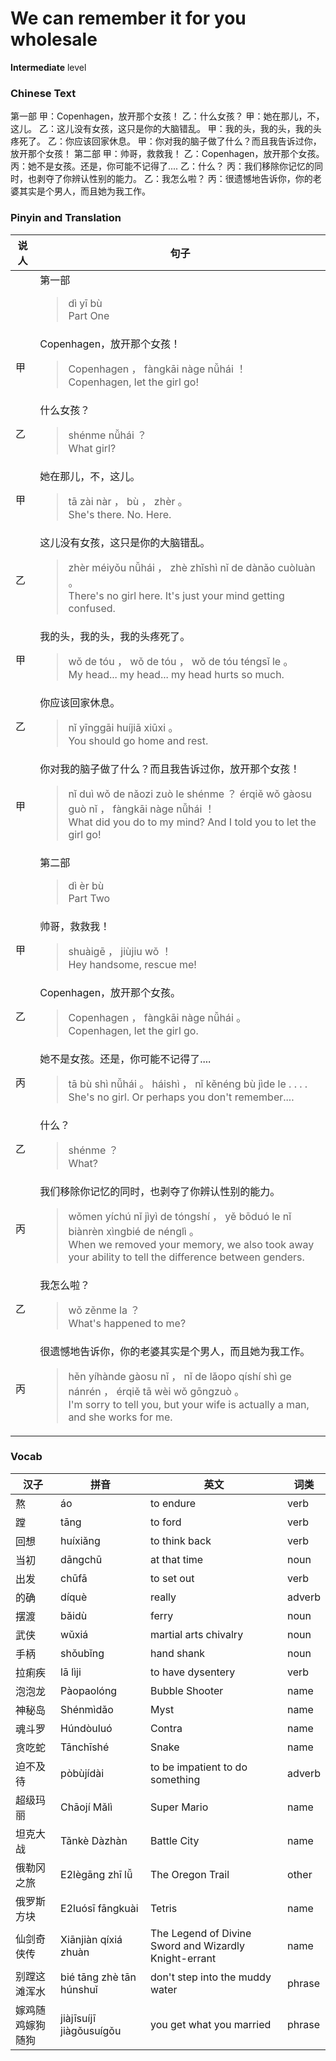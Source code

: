 # We can remember it for you wholesale
**Intermediate** level
### Chinese Text
第一部
甲：Copenhagen，放开那个女孩！
乙：什么女孩？
甲：她在那儿，不，这儿。
乙：这儿没有女孩，这只是你的大脑错乱。
甲：我的头，我的头，我的头疼死了。
乙：你应该回家休息。
甲：你对我的脑子做了什么？而且我告诉过你，放开那个女孩！
第二部
甲：帅哥，救救我！
乙：Copenhagen，放开那个女孩。
丙：她不是女孩。还是，你可能不记得了....
乙：什么？
丙：我们移除你记忆的同时，也剥夺了你辨认性别的能力。
乙：我怎么啦？
丙：很遗憾地告诉你，你的老婆其实是个男人，而且她为我工作。

### Pinyin and Translation
|说人|句子|
|----|----|
||第一部<blockquote>dì  yī bù<br />Part One</blockquote>|
|甲|Copenhagen，放开那个女孩！<blockquote>Copenhagen ， fàngkāi nàge nǚhái ！<br />Copenhagen, let the girl go!</blockquote>|
|乙|什么女孩？<blockquote>shénme nǚhái ？<br />What girl?</blockquote>|
|甲|她在那儿，不，这儿。<blockquote>tā zài nàr ， bù ， zhèr 。<br />She's there. No. Here.</blockquote>|
|乙|这儿没有女孩，这只是你的大脑错乱。<blockquote>zhèr méiyǒu nǚhái ， zhè zhǐshì nǐ de dànǎo cuòluàn 。<br />There's no girl here. It's just your mind getting confused.</blockquote>|
|甲|我的头，我的头，我的头疼死了。<blockquote>wǒ de tóu ， wǒ de tóu ， wǒ de tóu téngsǐ le 。<br />My head... my head... my head hurts so much.</blockquote>|
|乙|你应该回家休息。<blockquote>nǐ yīnggāi huíjiā xiūxi 。<br />You should go home and rest.</blockquote>|
|甲|你对我的脑子做了什么？而且我告诉过你，放开那个女孩！<blockquote>nǐ duì wǒ de nǎozi zuò le shénme ？ érqiě wǒ gàosu guò nǐ ， fàngkāi nàge nǚhái ！<br />What did you do to my mind? And I told you to let the girl go!</blockquote>|
||第二部<blockquote>dì  èr bù<br />Part Two</blockquote>|
|甲|帅哥，救救我！<blockquote>shuàigē ， jiùjiu wǒ ！<br />Hey handsome, rescue me!</blockquote>|
|乙|Copenhagen，放开那个女孩。<blockquote>Copenhagen ， fàngkāi nàge nǚhái 。<br />Copenhagen, let the girl go.</blockquote>|
|丙|她不是女孩。还是，你可能不记得了....<blockquote>tā bù shì nǚhái 。 háishì ， nǐ kěnéng bù jìde le . . . .<br />She's no girl. Or perhaps you don't remember....</blockquote>|
|乙|什么？<blockquote>shénme ？<br />What?</blockquote>|
|丙|我们移除你记忆的同时，也剥夺了你辨认性别的能力。<blockquote>wǒmen yíchú nǐ jìyì de tóngshí ， yě bōduó le nǐ biànrèn xìngbié de nénglì 。<br />When we removed your memory, we also took away your ability to tell the difference between genders.</blockquote>|
|乙|我怎么啦？<blockquote>wǒ zěnme la ？<br />What's happened to me?</blockquote>|
|丙|很遗憾地告诉你，你的老婆其实是个男人，而且她为我工作。<blockquote>hěn yíhànde gàosu nǐ ， nǐ de lǎopo qíshí shì ge nánrén ， érqiě tā wèi wǒ gōngzuò 。<br />I'm sorry to tell you, but your wife is actually a man, and she works for me.</blockquote>|
### Vocab
|汉子|拼音|英文|词类|
|----|----|----|----|
|熬|áo|to endure|verb|
|蹚|tāng|to ford|verb|
|回想|huíxiǎng|to think back|verb|
|当初|dāngchū|at that time|noun|
|出发|chūfā|to set out|verb|
|的确|díquè|really|adverb|
|摆渡|bǎidù|ferry|noun|
|武侠|wǔxiá|martial arts chivalry|noun|
|手柄|shǒubǐng|hand shank|noun|
|拉痢疾|lā lìji|to have dysentery|verb|
|泡泡龙|Pàopaolóng|Bubble Shooter|name|
|神秘岛|Shénmìdǎo|Myst|name|
|魂斗罗|Húndòuluó|Contra|name|
|贪吃蛇|Tānchīshé|Snake|name|
|迫不及待|pòbùjídài|to be impatient to do something|adverb|
|超级玛丽|Chāojí Mǎlì|Super Mario|name|
|坦克大战|Tǎnkè Dàzhàn|Battle City|name|
|俄勒冈之旅|E2lègāng zhī lǚ|The Oregon Trail|other|
|俄罗斯方块|E2luósī fāngkuài|Tetris|name|
|仙剑奇侠传|Xiānjiàn qíxiá zhuàn|The Legend of Divine Sword and Wizardly Knight-errant|name|
|别蹚这滩浑水|bié tāng zhè tān húnshuǐ|don't step into the muddy water|phrase|
|嫁鸡随鸡嫁狗随狗|jiàjīsuíjī jiàgǒusuígǒu|you get what you married|phrase|